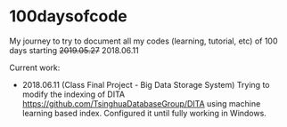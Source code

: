 # 100daysofcode
My journey to try to document all my codes (learning, tutorial, etc) of 100 days starting ~~2019.05.27~~ 2018.06.11

Current work:
* 2018.06.11 (Class Final Project - Big Data Storage System) Trying to modify the indexing of DITA https://github.com/TsinghuaDatabaseGroup/DITA using machine learning based index. Configured it until fully working in Windows.
